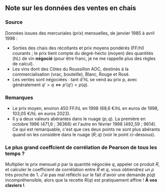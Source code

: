 ## Note sur les données des ventes en chais

### Source

Données issues des mercuriales (prix) mensuelles, de janvier 1985 à avril 1998 :

- Sorties des chais des récoltants et prix moyens pondérés (FF/hl) courants ; le prix tient compte du degré-hecto (moyen) des quantités (hL) de vin __négocié__ (pour être franc, je ne me rappelle plus des règles de calcul).
- Les vins dont des Côtes du Roussillon AOC, destinés à la commercialisation (vrac, bouteille), Blanc, Rouge et Rosé.
- Les ventes sont négociées : tant d'hL se vend au prix p, avec généralement $q'>q\Leftrightarrow p'(q')<p(q)$.

### Remarques

- Le prix moyen, environ 450 FF/hL en 1998 (68,6 €/hL en euros de 1998, 103,05 €/hL en euros 2023).
- Il y a deux valeurs abérantes dans le nuage $(p ; q)$. La première en octobre 1996 (471,6 ; 36368) et l'autre en février 1998 (492,59 ; 9614). Ce qui est remarquable, c'est que ces deux points ne sont plus abérants quand on les considère dans le nuage $(R ; q)$ (voir le point ci-dessous).

### Le plus grand coeffcient de corrélation de Pearson de tous les temps ?

Multiplier le prix mensuel $p$ par la quantité négociée $q$, appeler ce produit $R$, et calculer le coefficient de corrélation entre $R$ et $q$, vous obtiendrez un $\rho$ très proche de 1. J'ai pas mal réfléchi sur le fait d'avoir une demande $p(q)$ incompréhensible, alors que la recette $R(q)$ est pratiquement affine ! **À vos claviers !**.
